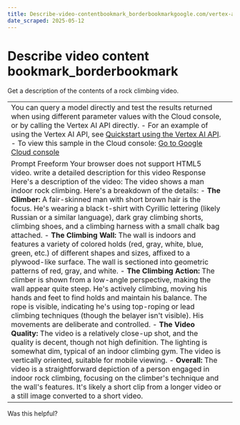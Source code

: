 ```yaml
---
title: Describe-video-contentbookmark_borderbookmarkgoogle.com/vertex-ai/generative-ai/docs/prompt-gallery/samples/write_and_generate_describe_video_content
date_scraped: 2025-05-12
---
```


# Describe video content bookmark\_borderbookmark 

Get a description of the contents of a rock climbing video.

| | |
| --- | --- |
| You can query a model directly and test the results returned when using different parameter values with the Cloud console, or by calling the Vertex AI API directly. - For an example of using the Vertex AI API, see [Quickstart using the Vertex AI API](../../start/quickstarts/api-quickstart.md). - To view this sample in the Cloud console: [Go to Google Cloud console](https://console.cloud.google.com/vertex-ai/generative/language/prompt-examples/Describe%20video%20content) | |
| Prompt Freeform Your browser does not support HTML5 video. write a detailed description for this video Response Here's a description of the video: The video shows a man indoor rock climbing. Here's a breakdown of the details: - **The Climber:** A fair-skinned man with short brown hair is the focus. He's wearing a black t-shirt with Cyrillic lettering (likely Russian or a similar language), dark gray climbing shorts, climbing shoes, and a climbing harness with a small chalk bag attached. - **The Climbing Wall:** The wall is indoors and features a variety of colored holds (red, gray, white, blue, green, etc.) of different shapes and sizes, affixed to a plywood-like surface. The wall is sectioned into geometric patterns of red, gray, and white. - **The Climbing Action:** The climber is shown from a low-angle perspective, making the wall appear quite steep. He's actively climbing, moving his hands and feet to find holds and maintain his balance. The rope is visible, indicating he's using top-roping or lead climbing techniques (though the belayer isn't visible). His movements are deliberate and controlled. - **The Video Quality:** The video is a relatively close-up shot, and the quality is decent, though not high definition. The lighting is somewhat dim, typical of an indoor climbing gym. The video is vertically oriented, suitable for mobile viewing. - **Overall:** The video is a straightforward depiction of a person engaged in indoor rock climbing, focusing on the climber's technique and the wall's features. It's likely a short clip from a longer video or a still image converted to a short video. | | | | | --- | --- | | **Model:** | gemini-1.5-flash-002 | | **Temperature:** | 0.2 | | **Max output tokens:** | 8192 | | **TopK:** | 40.0 | | **TopP:** | 0.95 | |

Was this helpful?